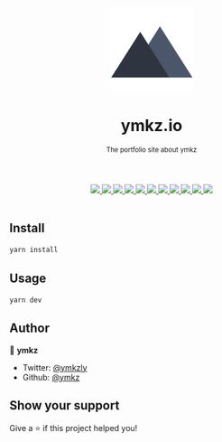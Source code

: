 <div align="center">
  <img src="template/icon.svg" width="150px">
  <h1 align="center">ymkz.io</h1>
  <sup align="center">The portfolio site about ymkz</sup>
  <br />
  <br />
  <br />
</div>
<p align="center">
  <a href="https://circleci.com/gh/ymkz/workflows/ymkz.io">
    <img
      src="https://flat.badgen.net/circleci/github/ymkz/ymkz.io?icon=circleci"
      target="_blank"
      rel="noopener noreferrer"
    >
  </a>
  <a href="https://app.dependabot.com/accounts/ymkz/repos/172352878">
    <img
      src="https://flat.badgen.net/badge/deps/dependabot/0366d6?icon=dependabot"
      target="_blank"
      rel="noopener noreferrer"
    >
  </a>
  <a href="https://github.com/Microsoft/TypeScript">
    <img
      src="https://flat.badgen.net/badge/language/TypeScript/017acd?icon=typescript"
      target="_blank"
      rel="noopener noreferrer"
    >
  </a>
  <a href="https://zeit.co/ymkz/ymkz.io">
    <img
      src="https://flat.badgen.net/badge/deploy/now/000000?icon=now"
      target="_blank"
      rel="noopener noreferrer"
    >
  </a>
  <a href="https://eslint.org">
    <img
      src="https://flat.badgen.net/badge/linter/eslint/4b32c3"
      target="_blank"
      rel="noopener noreferrer"
    >
  </a>
  <a href="https://prettier.io">
    <img
      src="https://flat.badgen.net/badge/formatter/prettier/ff69b4"
      target="_blank"
      rel="noopener noreferrer"
    >
  </a>
  <a href="https://emotion.sh">
    <img
      src="https://flat.badgen.net/badge/styling/emotion/d36ac2"
      target="_blank"
      rel="noopener noreferrer"
    >
  </a>
  <a href="https://percy.io/ymkz/ymkz.io">
    <img
      src="https://flat.badgen.net/badge/visual%20testing/percy/9e66bf"
      target="_blank"
      rel="noopener noreferrer"
    >
  </a>
  <a href="https://percy.io/ymkz/ymkz.io">
    <img
      src="https://flat.badgen.net/badge/_/chrome/ffd600?icon=chrome&label"
      target="_blank"
      rel="noopener noreferrer"
    >
  </a>
  <a href="https://percy.io/ymkz/ymkz.io">
    <img
      src="https://flat.badgen.net/badge/_/firefox/ff5722/?icon=firefox&label"
      target="_blank"
      rel="noopener noreferrer"
    >
  </a>
  <a href="https://twitter.com/ymkzly">
    <img
      src="https://flat.badgen.net/twitter/follow/ymkzly"
      target="_blank"
      rel="noopener noreferrer"
    />
  </a>
  <br />
  <br />
</p>

## Install

```sh
yarn install
```

## Usage

```sh
yarn dev
```

## Author

👤 **ymkz**

- Twitter: [@ymkzly](https://twitter.com/ymkzly)
- Github: [@ymkz](https://github.com/ymkz)

## Show your support

Give a ⭐️ if this project helped you!
